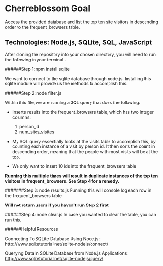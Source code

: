 # Cherreblossom Goal

Access the provided database and list the top ten site visitors in descending order to the frequent_browsers table.

## Technologies: Node.js, SQLite, SQL, JavaScript

After cloning the repository into your chosen directory, you will need to run the following in your terminal -

######Step 1: npm install sqlite

We want to connect to the sqlite database through node.js. Installing this sqlite module will provide us the methods to accomplish this.

######Step 2: node filter.js

Within this file, we are running a SQL query that does the following:

- Inserts results into the frequent_browsers table, which has two integer columns:
    1. person_id
    2. num_sites_visites

- My SQL query essentially looks at the visits table to accomplish this, by counting each instance of a visit by person id. It then sorts the count in descending order, meaning that the people with most visits will be at the top.

- We only want to insert 10 ids into the frequent_browsers table

**Running this multiple times will result in duplicate instances of the top ten visitors in frequent_browsers. See Step 4 for a remedy.**

#######Step 3: node results.js
Running this will console log each row in the frequent_browsers table

**Will not return users if you haven't run Step 2 first.**

######Step 4: node clear.js
In case you wanted to clear the table, you can run this.

######Helpful Resources

Connecting To SQLite Database Using Node.js: http://www.sqlitetutorial.net/sqlite-nodejs/connect/

Querying Data in SQLite Database from Node.js Applications: http://www.sqlitetutorial.net/sqlite-nodejs/query/


